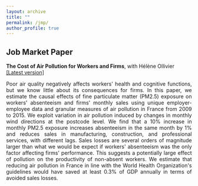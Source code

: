 ```yaml
---
layout: archive
title: ""
permalink: /jmp/
author_profile: true
---
```


## Job Market Paper
__The Cost of Air Pollution for Workers and Firms__, with Hélène Ollivier [[Latest version]](https://marionleroutier.github.io/files/LeroutierOllivier_2022_cost_pollution_jmp.pdf)
 <p align="justify">  Poor air quality negatively affects workers' health and cognitive functions, but we know little about its consequences for firms. In this paper, we estimate the causal effects of fine particulate matter (PM2.5) exposure on workers' absenteeism and firms' monthly sales using unique employer-employee data and granular measures of air pollution in France from 2009 to 2015. We exploit variation in air pollution induced by changes in monthly wind directions at the postcode level. We find that a 10% increase in monthly PM2.5 exposure increases absenteeism in the same month by 1% and reduces sales in manufacturing, construction, and professional services, with different lags. Sales losses are several orders of magnitude larger than what we would be expect if workers' absenteeism was the only factor affecting firms' performance. This suggests a potentially large effect of pollution on the productivity of non-absent workers. We estimate that reducing air pollution in France in line with the World Health Organization's guidelines would have saved at least 0.3% of GDP annually in terms of avoided sales losses.
     </p>
    
